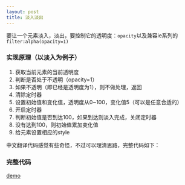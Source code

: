 ```yaml
---
layout: post
title: 淡入淡出
---
```

要让一个元素淡入，淡出，要控制它的透明度：`opacity`以及兼容ie系列的`filter:alpha(opacity=1)`

### 实现原理（以淡入为例子）

1. 获取当前元素的当前透明度
2. 判断是否处于不透明（opacity=1）
3. 如果不透明（即已经是透明度为1），则不做处理，返回
4. 清除定时器
5. 设置初始值和变化值，透明度从0~100，变化值5（可以是任意合适的）
6. 开启定时器
7. 判断初始值是否到达100，如果到达则淡入完成，关闭定时器
8. 没有达到100，则初始值累加变化值
9. 给元素设置相应的style

中文翻译代码感觉有些奇怪，不过可以理清思路，完整代码如下：

### 完整代码
<a href="{{site.baseurl}}/demo/fadeIn-fadeOut/index.html" target="_blank">demo</a>